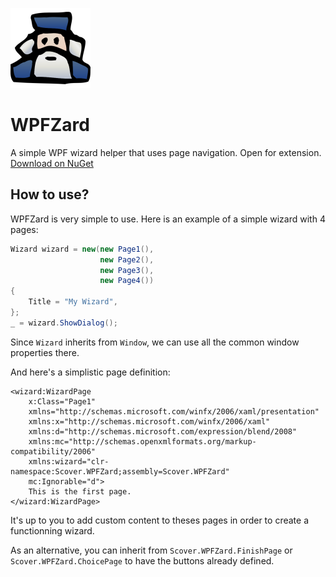 ![WPFZard logo](wizard.png)
 
 # WPFZard

A simple WPF wizard helper that uses page navigation. Open for extension.
[Download on NuGet](https://www.nuget.org/packages/Scover.WPFZard)
## How to use?

WPFZard is very simple to use. Here is an example of a simple wizard with 4 pages:

```csharp
Wizard wizard = new(new Page1(),
                    new Page2(),
                    new Page3(),
                    new Page4())
{
    Title = "My Wizard",
};
_ = wizard.ShowDialog();

```
Since ``Wizard`` inherits from ``Window``, we can use all the common window properties there.

And here's a simplistic page definition:

```xaml
<wizard:WizardPage
    x:Class="Page1"
    xmlns="http://schemas.microsoft.com/winfx/2006/xaml/presentation"
    xmlns:x="http://schemas.microsoft.com/winfx/2006/xaml"
    xmlns:d="http://schemas.microsoft.com/expression/blend/2008"
    xmlns:mc="http://schemas.openxmlformats.org/markup-compatibility/2006"
    xmlns:wizard="clr-namespace:Scover.WPFZard;assembly=Scover.WPFZard"
    mc:Ignorable="d">
    This is the first page.
</wizard:WizardPage>
```

It's up to you to add custom content to theses pages in order to create a functionning wizard.

As an alternative, you can inherit from ``Scover.WPFZard.FinishPage`` or ``Scover.WPFZard.ChoicePage`` to have the buttons already defined.
